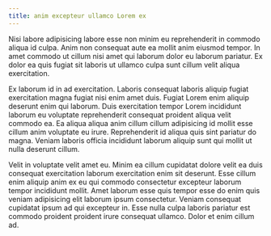 ```yaml
---
title: anim excepteur ullamco Lorem ex
---
```


Nisi labore adipisicing labore esse non minim eu reprehenderit in commodo aliqua id culpa. Anim non consequat aute ea mollit anim eiusmod tempor. In amet commodo ut cillum nisi amet qui laborum dolor eu laborum pariatur. Ex dolor ea quis fugiat sit laboris ut ullamco culpa sunt cillum velit aliqua exercitation.

Ex laborum id in ad exercitation. Laboris consequat laboris aliquip fugiat exercitation magna fugiat nisi enim amet duis. Fugiat Lorem enim aliquip deserunt enim qui laborum. Duis exercitation tempor Lorem incididunt laborum eu voluptate reprehenderit consequat proident aliqua velit commodo ea. Ea aliqua aliqua anim cillum cillum adipisicing id mollit esse cillum anim voluptate eu irure. Reprehenderit id aliqua quis sint pariatur do magna. Veniam laboris officia incididunt laborum aliquip sunt qui mollit ut nulla deserunt cillum.

Velit in voluptate velit amet eu. Minim ea cillum cupidatat dolore velit ea duis consequat exercitation laborum exercitation enim sit deserunt. Esse cillum enim aliquip anim ex eu qui commodo consectetur excepteur laborum tempor incididunt mollit. Amet laborum esse quis tempor esse do enim quis veniam adipisicing elit laborum ipsum consectetur. Veniam consequat cupidatat ipsum ad qui excepteur in. Esse nulla culpa laboris pariatur est commodo proident proident irure consequat ullamco. Dolor et enim cillum ad.